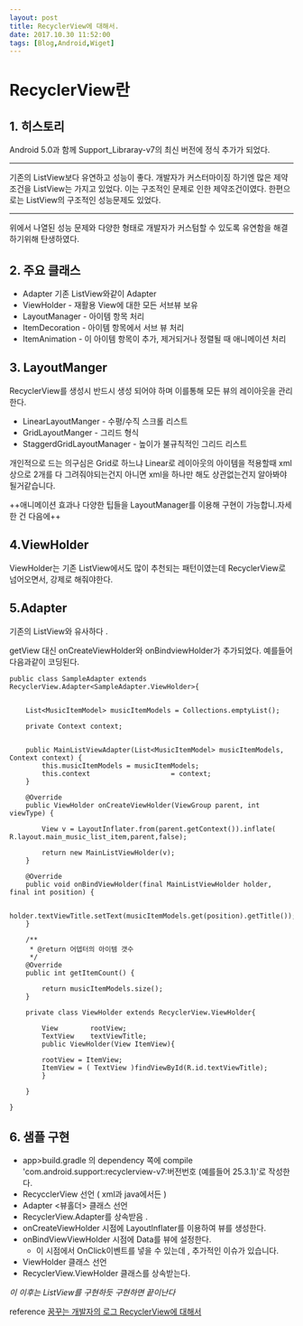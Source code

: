 ```yaml
---
layout: post
title: RecyclerView에 대해서. 
date: 2017.10.30 11:52:00
tags: [Blog,Android,Wiget]
---
```



# RecyclerView란 

## 1. 히스토리 
Android 5.0과 함께 Support_Libraray-v7의 최신 버전에 정식 추가가 되었다. 

---
기존의 ListView보다 유연하고 성능이 좋다. 
개발자가 커스터마이징 하기엔 많은 제약 조건을 ListView는 가지고 있었다. 이는 구조적인 문제로 인한 제약조건이였다. 한편으로는 ListView의 구조적인 성능문제도 있었다.

---
위에서 나열된 성능 문제와 다양한 형태로 개발자가 커스텀할 수 있도록 유연함을 해결하기위해 탄생하였다.


## 2. 주요 클래스
* Adapter 기존 ListView와같이 Adapter
* ViewHolder - 재활용 View에 대한 모든 서브뷰 보유
* LayoutManager - 아이템 항목 처리
* ItemDecoration - 아이템 항목에서 서브 뷰 처리
* ItemAnimation - 이 아이템 항목이 추가, 제거되거나 정렬될 때 애니메이션 처리

## 3. LayoutManger
RecyclerView를 생성시 반드시 생성 되어야 하며 이를통해 모든 뷰의 레이아웃을 관리한다.

* LinearLayoutManger - 수평/수직 스크롤 리스트
* GridLayoutManger - 그리드 형식
* StaggerdGridLayoutManager - 높이가 불규칙적인 그리드 리스트

개인적으로 드는 의구심은 Grid로 하느냐 Linear로 레이아웃의 아이템을 적용할때 xml 상으로 2개를 다 그려줘야되는건지 아니면 xml을 하나만 해도 상관없는건지 알아봐야될거같습니다.

++애니메이션 효과나 다양한 팁들을 LayoutManager를 이용해 구현이 가능합니.자세한 건 다음에++

## 4.ViewHolder
ViewHolder는 기존 ListView에서도 많이 추천되는 패턴이였는데 RecyclerView로 넘어오면서, 강제로 해줘야한다.

## 5.Adapter
기존의 ListView와 유사하다 .

getView 대신 onCreateViewHolder와 onBindviewHolder가 추가되었다. 
예를들어 다음과같이 코딩된다. 
```
public class SampleAdapter extends RecyclerView.Adapter<SampleAdapter.ViewHolder>{


    List<MusicItemModel> musicItemModels = Collections.emptyList();

    private Context context;


    public MainListViewAdapter(List<MusicItemModel> musicItemModels, Context context) {
        this.musicItemModels = musicItemModels;
        this.context                    = context;
    }

    @Override
    public ViewHolder onCreateViewHolder(ViewGroup parent, int viewType) {

        View v = LayoutInflater.from(parent.getContext()).inflate( R.layout.main_music_list_item,parent,false);

        return new MainListViewHolder(v);
    }

    @Override
    public void onBindViewHolder(final MainListViewHolder holder, final int position) {

        holder.textViewTitle.setText(musicItemModels.get(position).getTitle());
    }

    /**
     * @return 어뎁터의 아이템 갯수
     */
    @Override
    public int getItemCount() {

        return musicItemModels.size();
    }

	private class ViewHolder extends RecyclerView.ViewHolder{

		View        rootView;
        TextView    textViewTitle;
   		public ViewHolder(View ItemView){
        
		rootView = ItemView;
        ItemView = ( TextView )findViewById(R.id.textViewTitle);
        }
    
    }

}

```

## 6. 샘플 구현
* app>build.gradle 의 dependency 쪽에 compile 'com.android.support:recyclerview-v7:버전번호 (예를들어 25.3.1)'로 작성한다.
* RecycclerView 선언 ( xml과 java에서든 )
* Adapter <뷰홀더> 클래스 선언
 * RecyclerView.Adapter를 상속받음 .
 * onCreateViewHolder 시점에 LayoutInflater를 이용하여 뷰를 생성한다.
 * onBindViewViewHolder 시점에 Data를 뷰에 설정한다.
   * 이 시점에서 OnClick이벤트를 넣을 수 있는데 , 추가적인 이슈가 있습니다.
* ViewHolder 클래스 선언
 * RecyclerView.ViewHolder 클래스를 상속받는다.

*이 이후는 ListView를 구현하듯 구현하면 끝이난다*

reference
[꿈꾸는 개발자의 로그 RecyclerView에 대해서](http://www.kmshack.kr/2014/10/android-recyclerview/)